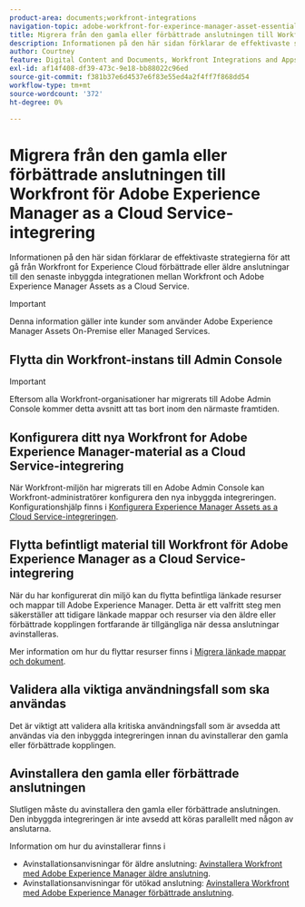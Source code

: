 ```yaml
---
product-area: documents;workfront-integrations
navigation-topic: adobe-workfront-for-experince-manager-asset-essentials
title: Migrera från den gamla eller förbättrade anslutningen till Workfront för Adobe Experience Manager as a Cloud Service-integrering
description: Informationen på den här sidan förklarar de effektivaste strategierna för att gå från Workfront for Experience Cloud förbättrade eller äldre anslutningar till den senaste inbyggda integrationen mellan Workfront och Adobe Experience Manager Assets as a Cloud Service.
author: Courtney
feature: Digital Content and Documents, Workfront Integrations and Apps
exl-id: af14f408-df39-473c-9e18-bb88022c96ed
source-git-commit: f381b37e6d4537e6f83e55ed4a2f4ff7f868dd54
workflow-type: tm+mt
source-wordcount: '372'
ht-degree: 0%

---
```


# Migrera från den gamla eller förbättrade anslutningen till Workfront för Adobe Experience Manager as a Cloud Service-integrering

Informationen på den här sidan förklarar de effektivaste strategierna för att gå från Workfront for Experience Cloud förbättrade eller äldre anslutningar till den senaste inbyggda integrationen mellan Workfront och Adobe Experience Manager Assets as a Cloud Service.

>[!IMPORTANT]
>
>Denna information gäller inte kunder som använder Adobe Experience Manager Assets On-Premise eller Managed Services.

## Flytta din Workfront-instans till Admin Console

>[!IMPORTANT]
>
>Eftersom alla Workfront-organisationer har migrerats till Adobe Admin Console kommer detta avsnitt att tas bort inom den närmaste framtiden.

<!--DELETE THIS SECTION MARCH 2026-->

<!--
Customers that intend to use the new native integration between Workfront and Adobe Experience Manager Assets as a Cloud Service must ensure their Workfront environment is tied to an Adobe Admin Console. For existing Workfront environments, this will likely require a migration of the environment to a connected Adobe Admin Console. For more details regarding this migration and the associated checklist, see [Prepare to onboard your organization to the Adobe Admin Console](/help/quicksilver/administration-and-setup/adobe-admin-console/prep-for-admin-console.md). 

 Adobe must help carry out this migration. To request help, do one of the following:

* If you have Workfront Hub access, submit your request to the [Workfront Migration to Adobe Admin Console](https://hub.workfront.com/requests/new?activeTab=tab-new-helpRequest&projectID=629674d500054a38133cf26e01d06a97&path=).
* If you do not have Workfront Hub access, you can submit your request to the [Workfront to Adobe Admin Console Early Migration Request Queue](https://workfront.az1.qualtrics.com/jfe/form/SV_9T5LuHf05JUOPAi).

-->

## Konfigurera ditt nya Workfront for Adobe Experience Manager-material as a Cloud Service-integrering

När Workfront-miljön har migrerats till en Adobe Admin Console kan Workfront-administratörer konfigurera den nya inbyggda integreringen. Konfigurationshjälp finns i [Konfigurera Experience Manager Assets as a Cloud Service-integreringen](/help/quicksilver/administration-and-setup/configure-integrations/configure-aacs-integration.md).

## Flytta befintligt material till Workfront för Adobe Experience Manager as a Cloud Service-integrering

När du har konfigurerat din miljö kan du flytta befintliga länkade resurser och mappar till Adobe Experience Manager. Detta är ett valfritt steg men säkerställer att tidigare länkade mappar och resurser via den äldre eller förbättrade kopplingen fortfarande är tillgängliga när dessa anslutningar avinstalleras.

Mer information om hur du flyttar resurser finns i [Migrera länkade mappar och dokument](/help/quicksilver/documents/workfront-and-experience-manager-integrations/legacy-enhanced-connector-migration/workfront-document-link-updates.md).

## Validera alla viktiga användningsfall som ska användas

Det är viktigt att validera alla kritiska användningsfall som är avsedda att användas via den inbyggda integreringen innan du avinstallerar den gamla eller förbättrade kopplingen.

## Avinstallera den gamla eller förbättrade anslutningen

Slutligen måste du avinstallera den gamla eller förbättrade anslutningen. Den inbyggda integreringen är inte avsedd att köras parallellt med någon av anslutarna.

Information om hur du avinstallerar finns i

* Avinstallationsanvisningar för äldre anslutning: [Avinstallera Workfront med Adobe Experience Manager äldre anslutning](/help/quicksilver/documents/workfront-and-experience-manager-integrations/legacy-enhanced-connector-migration/uninstall-legacy-connector.md).
* Avinstallationsanvisningar för utökad anslutning: [Avinstallera Workfront med Adobe Experience Manager förbättrade anslutning](/help/quicksilver/documents/workfront-and-experience-manager-integrations/legacy-enhanced-connector-migration/uninstall-enhanced-connector.md).
